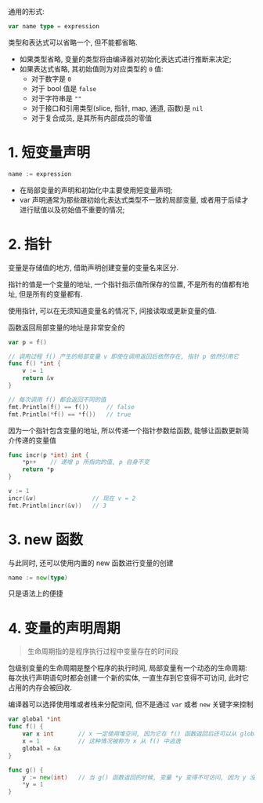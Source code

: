 通用的形式:

```go
var name type = expression
```

类型和表达式可以省略一个, 但不能都省略.
- 如果类型省略, 变量的类型将由编译器对初始化表达式进行推断来决定;
- 如果表达式省略, 其初始值则为对应类型的 `0` 值:
    - 对于数字是 `0`
    - 对于 bool 值是 `false`
    - 对于字符串是 `""`
    - 对于接口和引用类型(slice, 指针, map, 通道, 函数)是 `nil`
    - 对于复合成员, 是其所有内部成员的零值

# 1. 短变量声明

```go
name := expression
```

- 在局部变量的声明和初始化中主要使用短变量声明;
- var 声明通常为那些跟初始化表达式类型不一致的局部变量, 或者用于后续才进行赋值以及初始值不重要的情况;

# 2. 指针
变量是存储值的地方, 借助声明创建变量的变量名来区分.

指针的值是一个变量的地址, 一个指针指示值所保存的位置, 不是所有的值都有地址, 但是所有的变量都有.

使用指针, 可以在无须知道变量名的情况下, 间接读取或更新变量的值.

函数返回局部变量的地址是非常安全的

```go
var p = f()

// 调用过程 f() 产生的局部变量 v 即使在调用返回后依然存在, 指针 p 依然引用它
func f() *int {
    v := 1
    return &v
}

// 每次调用 f() 都会返回不同的值
fmt.Println(f() == f())     // false
fmt.Println(*f() == *f())   // true
```

因为一个指针包含变量的地址, 所以传递一个指针参数给函数, 能够让函数更新简介传递的变量值

```go
func incr(p *int) int {
    *p++    // 递增 p 所指向的值, p 自身不变
    return *p
}

v := 1
incr(&v)                // 现在 v = 2
fmt.Println(incr(&v))   // 3
```

# 3. new 函数
与此同时, 还可以使用内置的 new 函数进行变量的创建

```go
name := new(type)
```

只是语法上的便捷

# 4. 变量的声明周期

> 生命周期指的是程序执行过程中变量存在的时间段

包级别变量的生命周期是整个程序的执行时间, 局部变量有一个动态的生命周期: 每次执行声明语句时都会创建一个新的实体, 一直生存到它变得不可访问, 此时它占用的内存会被回收.

编译器可以选择使用堆或者栈来分配空间, 但不是通过 `var` 或者 `new` 关键字来控制

```go
var global *int
func f() {
    var x int       // x 一定使用堆空间, 因为它在 f() 函数返回后还可以从 global 变量访问, 尽管它被声明为一个局部变量
    x = 1           // 这种情况被称为 x 从 f() 中逃逸
    global = &x
}

func g() {
    y := new(int)   // 当 g() 函数返回的时候, 变量 *y 变得不可访问, 因为 y 没有从 g() 中逃逸
    *y = 1
}
```


